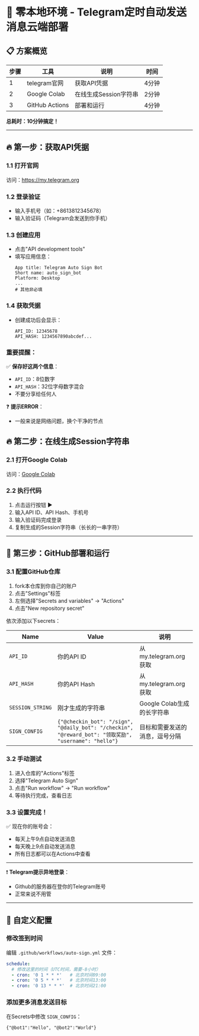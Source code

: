 # 🚀 零本地环境 - Telegram定时自动发送消息云端部署

## 📋 方案概览

| 步骤 | 工具 | 说明 | 时间 |
|------|------|------|------|
| 1 | telegram官网 | 获取API凭据 | 4分钟 |
| 2 | Google Colab | 在线生成Session字符串 | 2分钟 |
| 3 | GitHub Actions | 部署和运行 | 4分钟 |

**总耗时：10分钟搞定！**

---
## 🔥 第一步：获取API凭据

### 1.1 打开官网
访问：https://my.telegram.org

### 1.2 登录验证
- 输入手机号（如：+8613812345678）
- 输入验证码（Telegram会发送到你手机）

### 1.3 创建应用
- 点击"API development tools" 
- 填写应用信息：
  ```
  App title: Telegram Auto Sign Bot
  Short name: auto_sign_bot  
  Platform: Desktop
  ...
  # 其他非必填
  ```

### 1.4 获取凭据
- 创建成功后会显示：
  ```
  API_ID: 12345678
  API_HASH: 1234567890abcdef...
  ```

### **重要提醒：**

✅ **保存好这两个信息**：
- `API_ID`：8位数字
- `API_HASH`：32位字母数字混合
- 不要分享给任何人

❓ **提示ERROR**：
- 一般来说是网络问题，换个干净的节点

## 🔥 第二步：在线生成Session字符串

### 2.1 打开Google Colab
访问：[Google Colab](https://colab.research.google.com/drive/1WlFEL46tLWgeZmr2_HE0e3bAzZ3WQztz?usp=sharing)

### 2.2 执行代码
1. 点击运行按钮 ▶️
2. 输入API ID、API Hash、手机号
3. 输入验证码完成登录
4. 复制生成的Session字符串（长长的一串字符）

---

## 🐙 第三步：GitHub部署和运行

### 3.1 配置GitHub仓库

1. fork本仓库到你自己的账户
2. 点击"Settings"标签
3. 左侧选择"Secrets and variables" → "Actions"
4. 点击"New repository secret"

依次添加以下secrets：

| Name | Value | 说明 |
|------|-------|------|
| `API_ID` | 你的API ID | 从my.telegram.org获取 |
| `API_HASH` | 你的API Hash | 从my.telegram.org获取 |
| `SESSION_STRING` | 刚才生成的字符串 | Google Colab生成的长字符串 |
| `SIGN_CONFIG` | `{"@checkin_bot": "/sign", "@daily_bot": "/checkin", "@reward_bot": "领取奖励", "username": "hello"}` | 目标和需要发送的消息，逗号分隔 |

### 3.2 手动测试
1. 进入仓库的"Actions"标签
2. 选择"Telegram Auto Sign"
3. 点击"Run workflow" → "Run workflow"
4. 等待执行完成，查看日志

### 3.3 设置完成！
✅ 现在你的账号会：
- 每天上午9点自动发送消息
- 每天晚上9点自动发送消息
- 所有日志都可以在Actions中查看
---

❗ **Telegram提示异地登录**：
- Github的服务器在登你的Telegram账号
- 正常来说不用管
  
---

## 🔧 自定义配置

### 修改签到时间
编辑 `.github/workflows/auto-sign.yml` 文件：

```yaml
schedule:
  # 修改这里的时间（UTC时间，需要-8小时）
  - cron: '0 1 * * *'   # 北京时间09:00
  - cron: '0 5 * * *'   # 北京时间13:00  
  - cron: '0 13 * * *'  # 北京时间21:00
```

### 添加更多消息发送目标
在Secrets中修改 `SIGN_CONFIG`：
```
{"@bot1":"Hello", "@bot2":"World"}
```
